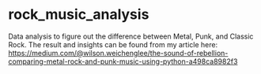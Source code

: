 # rock_music_analysis
Data analysis to figure out the difference between Metal, Punk, and Classic Rock.
The result and insights can be found from my article here: https://medium.com/@wilson.weichenglee/the-sound-of-rebellion-comparing-metal-rock-and-punk-music-using-python-a498ca8982f3
